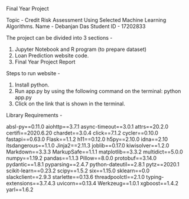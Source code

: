 Final Year Project

Topic - Credit Risk Assessment Using Selected Machine Learning Algorithms. 
Name - Debanjan Das
Student ID - 17202833

The project can be divided into 3 sections - 

1. Jupyter Notebook and R program (to prepare dataset)
2. Loan Prediction website code. 
3. Final Year Project Report 

Steps to run website - 

1. Install python.
2. Run app.py by using the following command on the terminal: python app.py 
3. Click on the link that is shown in the terminal. 

Library Requirements - 

absl-py==0.11.0
aiohttp==3.7.1
async-timeout==3.0.1
attrs==20.2.0
certifi==2020.6.20
chardet==3.0.4
click==7.1.2
cycler==0.10.0
fastapi==0.63.0
Flask==1.1.2
h11==0.12.0
h5py==2.10.0
idna==2.10
itsdangerous==1.1.0
Jinja2==2.11.3
joblib==0.17.0
kiwisolver==1.2.0
Markdown==3.3.3
MarkupSafe==1.1.1
matplotlib==3.3.2
multidict==5.0.0
numpy==1.19.2
pandas==1.1.3
Pillow==8.0.0
protobuf==3.14.0
pydantic==1.8.1
pyparsing==2.4.7
python-dateutil==2.8.1
pytz==2020.1
scikit-learn==0.23.2
scipy==1.5.2
six==1.15.0
sklearn==0.0
slackclient==2.9.3
starlette==0.13.6
threadpoolctl==2.1.0
typing-extensions==3.7.4.3
uvicorn==0.13.4
Werkzeug==1.0.1
xgboost==1.4.2
yarl==1.6.2
